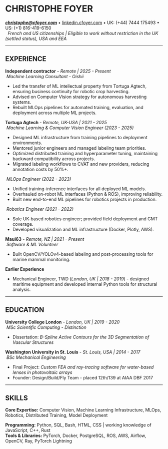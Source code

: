 # CHRISTOPHE FOYER

***christophe@cfoyer.com*** • [linkedin.cfoyer.com](http://linkedin.cfoyer.com) • UK: (+44) 7444 175493 • US: (+1) 816-419-6150  
&nbsp; *French and US citizenships | Eligible to work without restriction in the UK (settled status), USA and EEA*

---

## EXPERIENCE

**Independent contractor** - *Remote | 2025 - Present*  
&nbsp;*Machine Learning Consultant - Oishii*

- Led the transfer of ML intellectual property from Tortuga Agtech, ensuring business continuity for robotic crop harvesting.  
- Advised on Computer Vision strategy for autonomous harvesting systems.  
- Rebuilt MLOps pipelines for automated training, evaluation, and deployment across multiple ML projects.  

**Tortuga Agtech** - *Remote, UK-USA | 2021 - 2025*  
&nbsp;*Machine Learning & Computer Vision Engineer (2023 - 2025)*  

- Designed ML infrastructure from training pipelines to deployment environments.  
- Mentored junior engineers and managed labeling team priorities.  
- Optimized distributed training and hyperparameter tuning, maintaining backward compatibility across projects.  
- Migrated labeling workflows to CVAT and new providers, reducing annotation costs by 50%+.  

&nbsp;*MLOps Engineer (2022 - 2023)*  

- Unified training-inference interfaces for all deployed ML models.  
- Overhauled on-robot ML interfaces (Python & ROS), improving reliability.  
- Built new end-to-end ML pipelines for robotics projects in production.  

&nbsp;*Robotics Engineer (2021 - 2022)*  

- Sole UK-based robotics engineer; provided field deployment and GMT coverage.  
- Developed visualization and ML infrastructure (Docker, Plotly, AWS).  

**Maui63** - *Remote, NZ | 2021 - Present*  
&nbsp;*Software & ML Volunteer*  

- Built OpenCV/YOLOv4-based labeling and post-processing tools for marine mammal monitoring.  

**Earlier Experience**  

- Mechanical Engineer, TWD (*London, UK | 2018 - 2019*) - designed maritime equipment and developed internal Python tools for structural analysis.  

---

## EDUCATION

**University College London** - *London, UK | 2019 - 2020*  
&nbsp;*MSc Scientific Computing - Distinction*  

- Dissertation: *B-Spline Active Contours for the 3D Segmentation of Vascular Structures*  

**Washington University in St. Louis** - *St. Louis, USA | 2014 - 2017*  
&nbsp;*BSc Mechanical Engineering*  

- Final Project: *Custom FEA and ray-tracing software for water-based lenses in photovoltaic arrays*  
- Founder: Design/Build/Fly Team - placed 12th/139 at AIAA DBF 2017  

---

## SKILLS

**Core Expertise:** Computer Vision, Machine Learning Infrastructure, MLOps, Robotics, Distributed Training, Model Deployment  

**Programming:** Python, SQL, Bash, HTML, CSS | working knowledge of JavaScript, C++, Rust  
**Tools & Libraries:** PyTorch, Docker, PostgreSQL, ROS, AWS, Airflow, OpenCV, Ray, PyTorch Lightning
